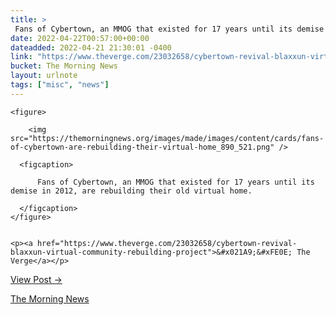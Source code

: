 ```yaml
---
title: > 
 Fans of Cybertown, an MMOG that existed for 17 years until its demise in 2012, are rebuilding their old virtual home.
date: 2022-04-22T00:57:00+00:00
dateadded: 2022-04-21 21:30:01 -0400
link: "https://www.theverge.com/23032658/cybertown-revival-blaxxun-virtual-community-rebuilding-project"
bucket: The Morning News
layout: urlnote
tags: ["misc", "news"]
--- 
```




  
    
  

  
    <figure>
      
        <img src="https://themorningnews.org/images/made/images/content/cards/fans-of-cybertown-are-rebuilding-their-virtual-home_890_521.png" />
      
      <figcaption>
        
          Fans of Cybertown, an MMOG that existed for 17 years until its demise in 2012, are rebuilding their old virtual home.
        
      </figcaption>
    </figure>

    
    <p><a href="https://www.theverge.com/23032658/cybertown-revival-blaxxun-virtual-community-rebuilding-project">&#x021A9;&#xFE0E; The Verge</a></p>
    
  
  <p><a href="https://themorningnews.org/p/fans-of-cybertown-are-rebuilding-their-virtual-home">View Post &rarr;</a></p>



 <!-- end excerpt --> 
<div class='bucket'><a class='internal-link' href='/buckets/the-morning-news'>The Morning News</a></div> 
